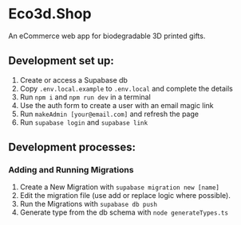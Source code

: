 # Eco3d.Shop

An eCommerce web app for biodegradable 3D printed gifts.

## Development set up:

1. Create or access a Supabase db
2. Copy `.env.local.example` to `.env.local` and complete the details
3. Run `npm i` and `npm run dev` in a terminal
4. Use the auth form to create a user with an email magic link
5. Run `makeAdmin [your@email.com]` and refresh the page
6. Run `supabase login` and `supabase link`

## Development processes:

### Adding and Running Migrations

1. Create a New Migration with `supabase migration new [name]`
2. Edit the migration file (use add or replace logic where possible).
3. Run the Migrations with `supabase db push`
4. Generate type from the db schema with `node generateTypes.ts`
